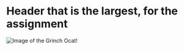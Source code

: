 # <h1> Header that is the largest, for the assignment
![Image of the Grinch Ocat!](https://octodex.github.com/images/grinchtocat.gif)

